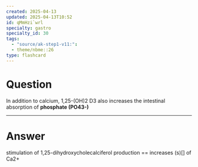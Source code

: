 ```yaml
---
created: 2025-04-13
updated: 2025-04-13T10:52
id: qMmHzi`wrl
specialty: gastro
specialty_id: 30
tags:
  - "source/ak-step1-v11:": 
  - theme/nbme::26
type: flashcard
---
```


# Question
In addition to calcium, 1,25-(OH)2 D3 also increases the intestinal absorption of **phosphate (PO43-)**

---

# Answer
stimulation of 1,25-dihydroxycholecalciferol production == increases (s)[] of Ca2+